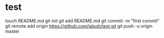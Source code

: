 test
====
touch README.md
git init
git add README.md
git commit -m "first commit"
git remote add origin https://github.com/jalsoh/test.git
git push -u origin master
